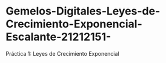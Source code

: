 # Gemelos-Digitales-Leyes-de-Crecimiento-Exponencial-Escalante-21212151-
Práctica 1: Leyes de Crecimiento Exponencial
